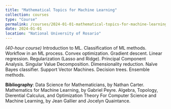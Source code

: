 ```yaml
---
title: "Mathematical Topics for Machine Learning"
collection: courses
type: "Course"
permalink: /courses/2024-01-01-mathematical-topics-for-machine-learning
date: 2024-01-01
location: "National University of Rosario"
---
```


*(40-hour course)* Introduction to ML. Classification of ML methods. Workflow in an ML process. Convex optimization. Gradient descent. Linear regression. Regularization (Lasso and Ridge). Principal Component Analysis. Singular Value Decomposition. Dimensionality reduction. Naïve Bayes classifier. Support Vector Machines. Decision trees. Ensemble methods.

**Bibliography**: Data Science for Mathematicians, by Nathan Carter. Mathematics for Machine Learning, by Gabriel Peyre.
Algebra, Topology, Dierential Calculus, and Optimization Theory For Computer Science and
Machine Learning, by Jean Gallier and Jocelyn Quaintance.
